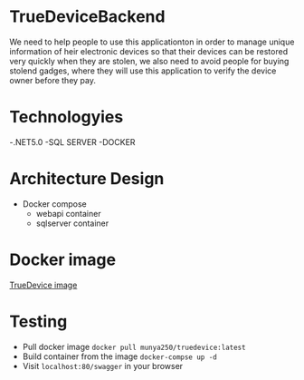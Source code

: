 # TrueDeviceBackend

We need to help people to use this applicationton in order to manage unique information of heir electronic devices so that their devices can be restored very quickly when they are stolen, we also need to avoid people for buying stolend gadges, where they will use this application to verify the device owner before they pay.

# Technologyies
-.NET5.0
-SQL SERVER
-DOCKER
# Architecture Design
* Docker compose
  * webapi container
  * sqlserver container
# Docker image
[TrueDevice image](https://hub.docker.com/repository/docker/munya250/truedevice)

# Testing 
- Pull docker image ```docker pull munya250/truedevice:latest```
- Build container from the image ```docker-compse up -d```
- Visit ```localhost:80/swagger``` in your browser




